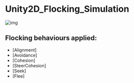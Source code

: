 # Unity2D_Flocking_Simulation
![img](https://i.gyazo.com/0175b3d25296e8bb13c9b45d74c5c5a5.png)
## Flocking behaviours applied:
- [Alignment]
- [Avoidance]
- [Cohesion]
- [SteerCohesion]
- [Seek]
- [Flee]
